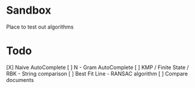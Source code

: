 Sandbox
=======

Place to test out algorithms

Todo
=======

[X] Naive AutoComplete
[ ] N - Gram AutoComplete
[ ] KMP / Finite State / RBK - String comparison
[ ] Best Fit Line - RANSAC algorithm
[ ] Compare documents
